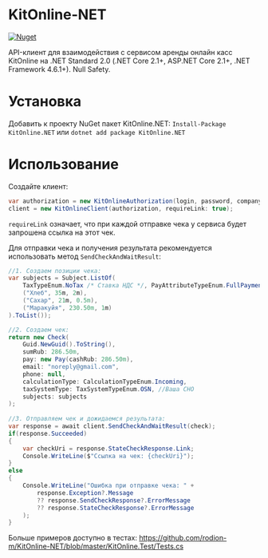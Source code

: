 # KitOnline-NET
[![Nuget](https://img.shields.io/nuget/v/KitOnline.NET?style=for-the-badge)](https://www.nuget.org/packages/KitOnline.NET)

API-клиент для взаимодействия с сервисом аренды онлайн касс KitOnline на .NET Standard 2.0 (.NET Core 2.1+, ASP.NET Core 2.1+, .NET Framework 4.6.1+). Null Safety.

# Установка
Добавить к проекту NuGet пакет KitOnline.NET: `Install-Package KitOnline.NET` или `dotnet add package KitOnline.NET`

# Использование
Создайте клиент:
```csharp
var authorization = new KitOnlineAuthorization(login, password, companyId);
client = new KitOnlineClient(authorization, requireLink: true);
```
`requireLink` означает, что при каждой отправке чека у сервиса будет запрошена ссылка на этот чек.

Для отправки чека и получения результата рекомендуется использовать метод `SendCheckAndWaitResult`:
```csharp
//1. Создаем позиции чека:
var subjects = Subject.ListOf(
	TaxTypeEnum.NoTax /* Ставка НДС */, PayAttributeTypeEnum.FullPayment, GoodsAttributeTypeEnum.Commodity,
	("Хлеб", 35m, 2m),
	("Сахар", 21m, 0.5m),
	("Маракуйя", 230.50m, 1m)
).ToList());

//2. Создаем чек:
return new Check(
	Guid.NewGuid().ToString(), 
	sumRub: 286.50m,
	pay: new Pay(cashRub: 286.50m),
	email: "noreply@gmail.com",
	phone: null,
	calculationType: CalculationTypeEnum.Incoming,
	taxSystemType: TaxSystemTypeEnum.OSN, //Ваша СНО
	subjects: subjects
);
  
//3. Отправляем чек и дожидаемся результата:
var response = await client.SendCheckAndWaitResult(check);
if(response.Succeeded)
{
	var checkUri = response.StateCheckResponse.Link;
	Console.WriteLine($"Ссылка на чек: {checkUri}");
}
else
{
	Console.WriteLine("Ошибка при отправке чека: " + 
		response.Exception?.Message 
		?? response.SendCheckResponse?.ErrorMessage
		?? response.StateCheckResponse?.ErrorMessage
	);
}
```
Больше примеров доступно в тестах: https://github.com/rodion-m/KitOnline-NET/blob/master/KitOnline.Test/Tests.cs
